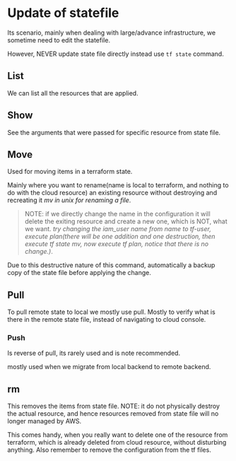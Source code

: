 # Update of statefile

Its scenario, mainly when dealing with large/advance infrastructure, we sometime need to edit the statefile.

However, NEVER update state file directly instead use `tf state` command.

## List

We can list all the resources that are applied.

## Show

See the arguments that were passed for specific resource from state file.

## Move

Used for moving items in a terraform state.

Mainly where you want to rename(name is local to terraform, and nothing to do with the cloud resource) an existing resource without destroying and recreating it *mv in unix for renaming a file*.

> NOTE: if we directly change the name in the configuration it will delete the exiting resource and create a new one, which is NOT, what we want. *try changing the iam_user name from name to tf-user, execute plan(there will be one addition and one destruction, then execute tf state mv, now execute tf plan, notice that there is no change.)*.

Due to this destructive nature of this command, automatically a backup copy of the state file before applying the change.

## Pull

To pull remote state to local we mostly use pull. Mostly to verify what is there in the remote state file, instead of navigating to cloud console.

### Push

Is reverse of pull, its rarely used and is note recommended.

mostly used when we migrate from local backend to remote backend.

## rm

This removes the items from state file. NOTE: it do not physically destroy the actual resource, and hence resources removed from state file will no longer managed by AWS.

This comes handy, when you really want to delete one of the resource from terraform, which is already deleted from cloud resource, without disturbing anything. Also remember to remove the configuration from the tf files.
